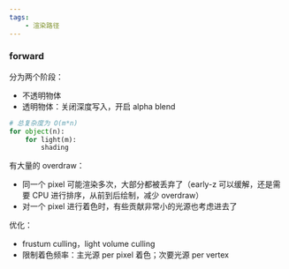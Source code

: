 ```yaml
---
tags:
    - 渲染路径
---
```



### forward
分为两个阶段：

- 不透明物体
- 透明物体：关闭深度写入，开启 alpha blend

```python
# 总复杂度为 O(m*n)
for object(n):
	for light(m):
    	shading
```
有大量的 overdraw：

- 同一个 pixel 可能渲染多次，大部分都被丢弃了（early-z 可以缓解，还是需要 CPU 进行排序，从前到后绘制，减少 overdraw）
- 对一个 pixel 进行着色时，有些贡献非常小的光源也考虑进去了

优化：

- frustum culling，light volume culling
- 限制着色频率：主光源 per pixel 着色；次要光源 per vertex